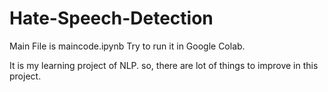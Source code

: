 # Hate-Speech-Detection

Main File is maincode.ipynb
Try to run it in Google Colab.

It is my learning project of NLP. so, there are lot of things to improve in this project. 
